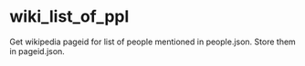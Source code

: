 # wiki_list_of_ppl
 
 Get wikipedia pageid for list of people mentioned in people.json. Store them in pageid.json.
